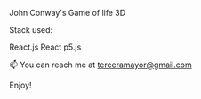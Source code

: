 John Conway's Game of life 3D

Stack used:

React.js
React p5.js

📫 You can reach me at terceramayor@gmail.com

Enjoy!